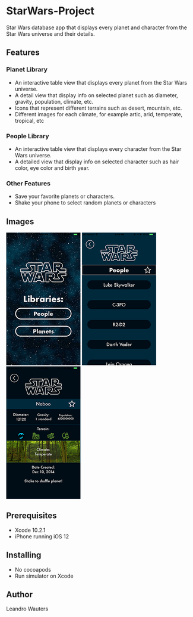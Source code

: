 # StarWars-Project
Star Wars database app that displays every planet and character from the Star Wars universe and their details.

## Features
### Planet Library
* An interactive table view that displays every planet from the Star Wars universe.
* A detail view that display info on selected planet such as diameter, gravity, population, climate, etc.
* Icons that represent different terrains such as desert, mountain, etc.
* Different images for each climate, for example artic, arid, temperate, tropical, etc

### People Library
* An interactive table view that displays every character from the Star Wars universe.
* A detailed view that display info on selected character such as hair color, eye color and birth year.
### Other Features
* Save your favorite planets or characters.
* Shake your phone to select random planets or characters

## Images 
![](/Assets/WelcomeScreen.PNG)
![](/Assets/People1.png)
![](/Assets/PlanetDetail.PNG)
## Prerequisites

* Xcode 10.2.1
* iPhone running  iOS 12

## Installing

* No cocoapods
* Run simulator on Xcode

## Author
Leandro Wauters


